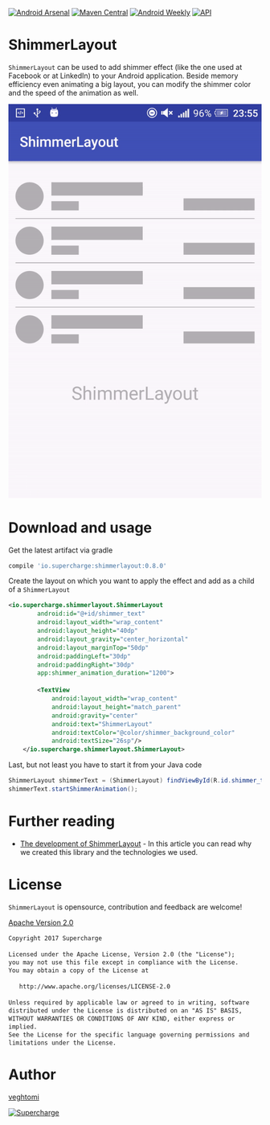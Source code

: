 [![Android Arsenal](https://img.shields.io/badge/Android%20Arsenal-ShimmerLayout-brightgreen.svg?style=flat)](https://android-arsenal.com/details/1/5767)
[![Maven Central](https://maven-badges.herokuapp.com/maven-central/io.supercharge/shimmerlayout/badge.svg?style=plastic)](https://maven-badges.herokuapp.com/maven-central/io.supercharge/shimmerlayout)
[![Android Weekly](http://img.shields.io/badge/Android%20Weekly-%23266-2CB3E5.svg?style=flat)](http://androidweekly.net/issues/issue-266)
[![API](https://img.shields.io/badge/API-14%2B-brightgreen.svg?style=flat)](https://android-arsenal.com/api?level=14)

# ShimmerLayout

`ShimmerLayout` can be used to add shimmer effect (like the one used at Facebook or at LinkedIn) to your Android application. Beside memory efficiency even animating a big layout, you can modify the shimmer color and the speed of the animation as well.

![ShimmerLayout](shimmerlayout.gif)

# Download and usage

Get the latest artifact via gradle
```groovy
compile 'io.supercharge:shimmerlayout:0.8.0'
```

Create the layout on which you want to apply the effect and add as a child of a `ShimmerLayout`

```xml
<io.supercharge.shimmerlayout.ShimmerLayout
        android:id="@+id/shimmer_text"
        android:layout_width="wrap_content"
        android:layout_height="40dp"
        android:layout_gravity="center_horizontal"
        android:layout_marginTop="50dp"
        android:paddingLeft="30dp"
        android:paddingRight="30dp"
        app:shimmer_animation_duration="1200">

        <TextView
            android:layout_width="wrap_content"
            android:layout_height="match_parent"
            android:gravity="center"
            android:text="ShimmerLayout"
            android:textColor="@color/shimmer_background_color"
            android:textSize="26sp"/>
    </io.supercharge.shimmerlayout.ShimmerLayout>
```

Last, but not least you have to start it from your Java code
```java
ShimmerLayout shimmerText = (ShimmerLayout) findViewById(R.id.shimmer_text);
shimmerText.startShimmerAnimation();
```
# Further reading

* [The development of ShimmerLayout](https://medium.com/supercharges-mobile-product-guide/shimmerlayout-26978ab53c28)  - In this article you can read why we created this library and the technologies we used.

# License

`ShimmerLayout` is opensource, contribution and feedback are welcome!

[Apache Version 2.0](http://www.apache.org/licenses/LICENSE-2.0.html)


```
Copyright 2017 Supercharge

Licensed under the Apache License, Version 2.0 (the "License");
you may not use this file except in compliance with the License.
You may obtain a copy of the License at

   http://www.apache.org/licenses/LICENSE-2.0

Unless required by applicable law or agreed to in writing, software
distributed under the License is distributed on an "AS IS" BASIS,
WITHOUT WARRANTIES OR CONDITIONS OF ANY KIND, either express or implied.
See the License for the specific language governing permissions and
limitations under the License.
```
# Author

[veghtomi](https://github.com/veghtomi)   

[![Supercharge](http://s23.postimg.org/gbpv7dwjr/unnamed.png)](http://supercharge.io/)
